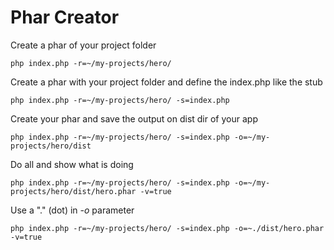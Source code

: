 # Phar Creator

Create a phar of your project folder
```shell
php index.php -r=~/my-projects/hero/
```

Create a phar with your project folder and define the index.php like the stub
```shell
php index.php -r=~/my-projects/hero/ -s=index.php
```

Create your phar and save the output on dist dir of your app
```shell
php index.php -r=~/my-projects/hero/ -s=index.php -o=~/my-projects/hero/dist
```

Do all and show what is doing
```shell
php index.php -r=~/my-projects/hero/ -s=index.php -o=~/my-projects/hero/dist/hero.phar -v=true
```

Use a "." (dot) in _-o_ parameter
```shell
php index.php -r=~/my-projects/hero/ -s=index.php -o=~./dist/hero.phar -v=true
```